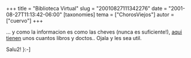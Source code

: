 +++
title = "Biblioteca Virtual"
slug = "20010827111342276"
date = "2001-08-27T11:13:42-06:00"
[taxonomies]
tema = ["ChorosViejos"]
autor = ["cuervo"]
+++

... y como la informacion es como las cheves (nunca es suficiente!),
[aqui tienen](http://148.214.12.10/libros/index.html) unos cuantos
libros y doctos.. Ojala y les sea util.  
  
Salu2! }:-\]

